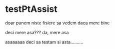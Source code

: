 # testPtAssist
 doar punem niste fisiere sa vedem daca mere bine

 deci mere asa???
 da, mere asa
 
asaaaaaa deci sa testam si asta..........